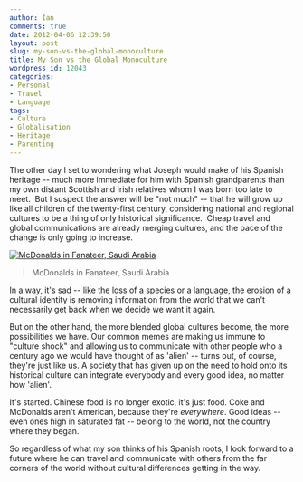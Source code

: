 ```yaml
---
author: Ian
comments: true
date: 2012-04-06 12:39:50
layout: post
slug: my-son-vs-the-global-monoculture
title: My Son vs the Global Monoculture
wordpress_id: 12043
categories:
- Personal
- Travel
- Language
tags:
- Culture
- Globalisation
- Heritage
- Parenting
---
```


The other day I set to wondering what Joseph would make of his Spanish heritage -- much more immediate for him with Spanish grandparents than my own distant Scottish and Irish relatives whom I was born too late to meet.  But I suspect the answer will be "not much" -- that he will grow up like all children of the twenty-first century, considering national and regional cultures to be a thing of only historical significance.  Cheap travel and global communications are already merging cultures, and the pace of the change is only going to increase.

[![McDonalds in Fanateer, Saudi Arabia](https://files.ianrenton.com/sites/blog/2009/12/review-mar-300x225.jpg)](https://files.ianrenton.com/sites/blog/2009/12/review-mar.jpg)

> McDonalds in Fanateer, Saudi Arabia

In a way, it's sad -- like the loss of a species or a language, the erosion of a cultural identity is removing information from the world that we can't necessarily get back when we decide we want it again.

But on the other hand, the more blended global cultures become, the more possibilities we have.  Our common memes are making us immune to "culture shock" and allowing us to communicate with other people who a century ago we would have thought of as 'alien' -- turns out, of course, they're just like us.  A society that has given up on the need to hold onto its historical culture can integrate everybody and every good idea, no matter how 'alien'.

It's started.  Chinese food is no longer exotic, it's just food.  Coke and McDonalds aren't American, because they're _everywhere_.  Good ideas -- even ones high in saturated fat -- belong to the world, not the country where they began.

So regardless of what my son thinks of his Spanish roots, I look forward to a future where he can travel and communicate with others from the far corners of the world without cultural differences getting in the way.
